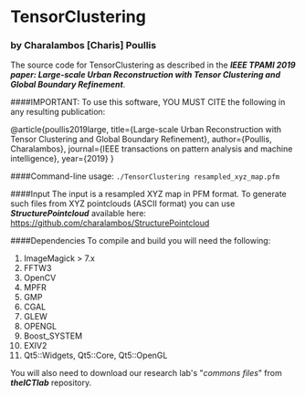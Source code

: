 # TensorClustering
### by Charalambos [Charis] Poullis

The source code for TensorClustering as described in the _**IEEE TPAMI 2019 paper: Large-scale Urban Reconstruction with Tensor Clustering and Global Boundary Refinement**_.

####IMPORTANT: To use this software, YOU MUST CITE the following in any resulting publication:

@article{poullis2019large,
  title={Large-scale Urban Reconstruction with Tensor Clustering and Global Boundary Refinement},
  author={Poullis, Charalambos},
  journal={IEEE transactions on pattern analysis and machine intelligence},
  year={2019}
}

####Command-line usage:
`./TensorClustering resampled_xyz_map.pfm`

####Input
The input is a resampled XYZ map in PFM format. To generate such files from XYZ pointclouds (ASCII format) you can use  _**StructurePointcloud**_ available here: https://github.com/charalambos/StructurePointcloud

####Dependencies
To compile and build you will need the following:
1. ImageMagick > 7.x
2. FFTW3
3. OpenCV
4. MPFR  
5. GMP
6. CGAL
7. GLEW
8. OPENGL
9. Boost_SYSTEM
10. EXIV2
11. Qt5::Widgets, Qt5::Core, Qt5::OpenGL

You will also need to download our research lab's "_commons files_" from _**theICTlab**_ repository. 

